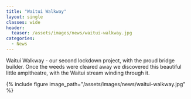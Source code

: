 ```yaml
---
title: "Waitui Walkway"
layout: single
classes: wide
header:
  teaser: /assets/images/news/waitui-walkway.jpg
categories:
  - News
---
```


Waitui Walkway - our second lockdown project, with the proud bridge builder.  Once the weeds were cleared away we discovered this beautiful little ampitheatre, with the Waitui stream winding through it.

{% include figure image_path="/assets/images/news/waitui-walkway.jpg" %}